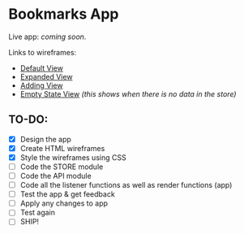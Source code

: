 # Bookmarks App
Live app: _coming soon_.

Links to wireframes:
- [Default View](https://thinkful-ei-macaw.github.io/malcolmkiano-bookmarks-app/wireframes/default.html)
- [Expanded View](https://thinkful-ei-macaw.github.io/malcolmkiano-bookmarks-app//wireframes/expanded.html)
- [Adding View](https://thinkful-ei-macaw.github.io/malcolmkiano-bookmarks-app//wireframes/adding.html)
- [Empty State View](https://thinkful-ei-macaw.github.io/malcolmkiano-bookmarks-app//wireframes/empty-state.html) _(this shows when there is no data in the store)_

## TO-DO:
- [x] Design the app
- [x] Create HTML wireframes
- [x] Style the wireframes using CSS
- [ ] Code the STORE module
- [ ] Code the API module
- [ ] Code all the listener functions as well as render functions (app)
- [ ] Test the app & get feedback
- [ ] Apply any changes to app
- [ ] Test again
- [ ] SHIP!
